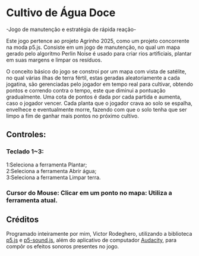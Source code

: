 # Cultivo de Água Doce
-Jogo de manutenção e estratégia de rápida reação-

 Este jogo pertence ao projeto Agrinho 2025, como um projeto concorrente na moda p5.js.
Consiste em um jogo de manutenção, no qual um mapa gerado pelo algoritmo Perlin Noise é
usado para criar rios artificiais, plantar em suas margens e limpar os resíduos.

O conceito básico do jogo se constroi por um mapa com vista de satélite, no qual várias ilhas de terra fértil, estas geradas aleatoriamente a cada jogatina, são gerenciadas pelo jogador em tempo real para cultivar, obtendo pontos e correndo contra o tempo, este que diminui a pontuação gradualmente. Uma cota de pontos é dada por cada partida e aumenta, caso o jogador vencer. Cada planta que o jogador crava ao solo se espalha, envelhece e eventualmente morre, fazendo com que o solo tenha que ser limpo a fim de ganhar mais pontos no próximo cultivo.

## Controles: 
 
 ### Teclado 1~3:
   1:Seleciona a ferramenta Plantar;<br/>
   2:Seleciona a ferramenta Abrir água;<br/>  3:Seleciona a ferramenta Limpar terra.

### Cursor do Mouse: Clicar em um ponto no mapa: Utiliza a ferramenta atual.


## Créditos
Programado inteiramente por mim, Victor Rodeghero, utilizando a biblioteca [p5.js](https://p5js.org/) e [p5-sound.js](https://p5js.org/reference/p5.sound/), além do aplicativo de computador [Audacity](https://www.audacityteam.org/), para compôr os efeitos sonoros presentes no jogo.
